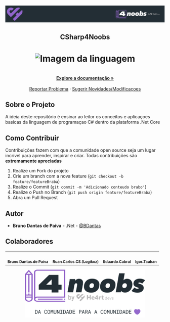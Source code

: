 <!-- Logo 4noobs -->

<p align="center">
  <a href="https://github.com/he4rt/4noobs" target="_blank">
    <img src="https://github.com/he4rt/4noobs/blob/master/.github/header_4noobs.svg">
  </a>
</p>

<!-- Title -->

<p align="center">
  <h2 align="center">CSharp4Noobs</h2>

  <h1 align="center"><img src="https://user-images.githubusercontent.com/37851168/111392416-8a5ba900-8684-11eb-8c90-bfd7aeca9517.png" alt="Imagem da linguagem" width="140"></h1>
  
  <p align="center">
    <br />
    <a href="/docs"><strong>Explore a documentação »</strong></a>
    <br />
    <br />
    <a href="https://github.com/DantasB/CSharp4Noobs/issues/new?assignees=&labels=&template=bug_report.md&title=">Reportar Problema</a>
    ·
    <a href="https://github.com/DantasB/CSharp4Noobs/issues/new?assignees=&labels=&template=feature_request.md&title=">Sugerir Novidades/Modificaçoes</a>
  </p>
</p>
    
 <!-- ABOUT THE PROJECT -->

## Sobre o Projeto
A ideia deste repositório é ensinar ao leitor os conceitos e aplicaçoes basicas da linguagem de programaçao C# dentro da plataforma .Net Core
  
<!-- CONTRIBUTING -->

## Como Contribuir

Contribuições fazem com que a comunidade open source seja um lugar incrível para aprender, inspirar e criar. Todas contribuições
são **extremamente apreciadas**

1. Realize um Fork do projeto
2. Crie um branch com a nova feature (`git checkout -b feature/featureBraba`)
3. Realize o Commit (`git commit -m 'Adicionado conteudo brabo'`)
4. Realize o Push no Branch (`git push origin feature/featureBraba`)
5. Abra um Pull Request

## Autor

- **Bruno Dantas de Paiva** - .Net - [@BDantas](https://dantasb.github.io/)

## Colaboradores
<table>
  <tr>
    <td align="center"><a href="https://github.com/DantasB"><img style="border-radius: 50%;" src="https://avatars0.githubusercontent.com/u/15825133?s=400&u=01f980f0e5eefce5e8f4721489b732db2cb726d7&v=4" width="100px;" alt=""/><br /><sub><b>Bruno Dantas de Paiva</b></sub></a><br />
    <td align="center"><a href="https://github.com/Logikoz"><img style="border-radius: 50%;" src="https://avatars3.githubusercontent.com/u/37851168?s=460&u=ae8b355f816ba6e875bd07d2562a1182fad3b6a6&v=4" width="100px;" alt=""/><br /><sub><b>Ruan Carlos CS (Logikoz)</b></sub></a><br />
    <td align="center"><a href="https://github.com/eduardosbcabral"><img style="border-radius: 50%;" src="https://avatars2.githubusercontent.com/u/29133996?s=460&u=5b6448ac95459d30e91293f9893d9fafe54fb523&v=4" width="100px;" alt=""/><br /><sub><b>Eduardo Cabral</b></sub></a><br />
      <td align="center"><a href="https://github.com/igortauh"><img style="border-radius: 50%;" src="https://avatars.githubusercontent.com/u/70609660?v=4" width="100px;" alt=""/><br /><sub><b>Igor Tauhan</b></sub></a><br />
  </tr>
</table>

<p align="center">
  <a href="https://github.com/he4rt/4noobs" target="_blank">
    <img src="https://github.com/he4rt/4noobs/blob/master/.github/footer_4noobs.svg" width="380">
  </a>
</p>
